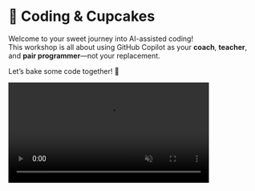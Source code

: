 # 🍰 Coding & Cupcakes

Welcome to your sweet journey into AI-assisted coding!  
This workshop is all about using GitHub Copilot as your **coach**, **teacher**, and **pair programmer**—not your replacement.

Let’s bake some code together! 🧁

<!-- 
  This snippet embeds a video directly into your Markdown document.
  - `autoplay`: Starts the video automatically.
  - `loop`: Repeats the video forever, just like a GIF.
  - `muted`: Mutes the video, which is usually required for autoplay to work in browsers.
  - `playsinline`: Ensures the video plays inline on mobile devices.
  - `width`: (Optional) Controls the display size.
  Replace "your-video.mp4" with your actual video file path or URL.
-->
<video src="assets/20250708-111619-sora.mp4" autoplay loop muted playsinline width="400"></video>